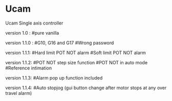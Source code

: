 # Ucam
Ucam Single axis controller

version 1.0 : 
#pure vanilla

version 1.1.0 : 
#G10, G16 and G17 
#Wrong password

version 1.1.1:
#Hard limit POT NOT alarm
#Soft limit POT NOT alarm

version 1.1.2:
#POT NOT step size function
#POT NOT in auto mode
#Reference intimation

version 1.1.3:
#Alarm pop up function included 

version 1.1.4:
#Auto stopjog (gui button change after motor stops at any over travel alarm)
